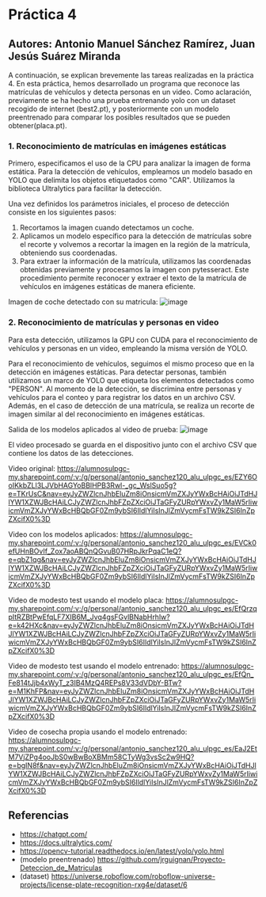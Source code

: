 # Práctica 4
## Autores: Antonio Manuel Sánchez Ramírez, Juan Jesús Suárez Miranda
A continuación, se explican brevemente las tareas realizadas en la práctica 4. En esta práctica, hemos desarrollado un programa que reconoce las matrículas de vehículos y detecta personas en un video. Como aclaración, previamente se ha hecho una prueba entrenando yolo con un dataset recogido de internet (best2.pt), y posteriormente con un modelo preentrenado para comparar los posibles resultados que se pueden obtener(placa.pt).

### **1. Reconocimiento de matrículas en imágenes estáticas**
Primero, especificamos el uso de la CPU para analizar la imagen de forma estática. Para la detección de vehículos, empleamos un modelo basado en YOLO que delimita los objetos etiquetados como "CAR". Utilizamos la biblioteca Ultralytics para facilitar la detección.

Una vez definidos los parámetros iniciales, el proceso de detección consiste en los siguientes pasos:

1. Recortamos la imagen cuando detectamos un coche.
2. Aplicamos un modelo específico para la detección de matrículas sobre el recorte y volvemos a recortar la imagen en la región de la matrícula, obteniendo sus coordenadas.
3. Para extraer la información de la matrícula, utilizamos las coordenadas obtenidas previamente y procesamos la imagen con pytesseract.
   Este procedimiento permite reconocer y extraer el texto de la matrícula de vehículos en imágenes estáticas de manera eficiente.
  
  Imagen de coche detectado con su matricula: ![image](https://github.com/user-attachments/assets/36be0d57-0439-4b92-a276-fe946d521d4e)


### **2. Reconocimiento de matrículas y personas en video**
Para esta detección, utilizamos la GPU con CUDA para el reconocimiento de vehículos y personas en un video, empleando la misma versión de YOLO.

Para el reconocimiento de vehículos, seguimos el mismo proceso que en la detección en imágenes estáticas. Para detectar personas, también utilizamos un marco de YOLO que etiqueta los elementos detectados como "PERSON". Al momento de la detección, se discrimina entre personas y vehículos para el conteo y para registrar los datos en un archivo CSV. Además, en el caso de detección de una matrícula, se realiza un recorte de imagen similar al del reconocimiento en imágenes estáticas.

Salida de los modelos aplicados al video de prueba: ![image](https://github.com/user-attachments/assets/dd73067f-e358-42b8-8a5b-cc453ea2b14f)

El video procesado se guarda en el dispositivo junto con el archivo CSV que contiene los datos de las detecciones.

Video original: https://alumnosulpgc-my.sharepoint.com/:v:/g/personal/antonio_sanchez120_alu_ulpgc_es/EZY6OoIKkbZLl3LJVbHAGYoBBlHPB3Rwl-_gc_WslSuo5g?e=TKrUsC&nav=eyJyZWZlcnJhbEluZm8iOnsicmVmZXJyYWxBcHAiOiJTdHJlYW1XZWJBcHAiLCJyZWZlcnJhbFZpZXciOiJTaGFyZURpYWxvZy1MaW5rIiwicmVmZXJyYWxBcHBQbGF0Zm9ybSI6IldlYiIsInJlZmVycmFsTW9kZSI6InZpZXcifX0%3D

Video con los modelos aplicados: https://alumnosulpgc-my.sharepoint.com/:v:/g/personal/antonio_sanchez120_alu_ulpgc_es/EVCk0efUHnBOvIf_Zox7aoABQnQGvuB07HRpJkrPqaC1eQ?e=qbZ1qg&nav=eyJyZWZlcnJhbEluZm8iOnsicmVmZXJyYWxBcHAiOiJTdHJlYW1XZWJBcHAiLCJyZWZlcnJhbFZpZXciOiJTaGFyZURpYWxvZy1MaW5rIiwicmVmZXJyYWxBcHBQbGF0Zm9ybSI6IldlYiIsInJlZmVycmFsTW9kZSI6InZpZXcifX0%3D

Video de modesto test usando el modelo placa: https://alumnosulpgc-my.sharepoint.com/:v:/g/personal/antonio_sanchez120_alu_ulpgc_es/EfQrzqpItRZBtPwEfqLF7XIB6M_Jvq4gsFGvlBNabHrhlw?e=k42HXc&nav=eyJyZWZlcnJhbEluZm8iOnsicmVmZXJyYWxBcHAiOiJTdHJlYW1XZWJBcHAiLCJyZWZlcnJhbFZpZXciOiJTaGFyZURpYWxvZy1MaW5rIiwicmVmZXJyYWxBcHBQbGF0Zm9ybSI6IldlYiIsInJlZmVycmFsTW9kZSI6InZpZXcifX0%3D

Video de modesto test usando el modelo entrenado: https://alumnosulpgc-my.sharepoint.com/:v:/g/personal/antonio_sanchez120_alu_ulpgc_es/EfQn_Fe814tJjb4xWyT_z3IB4MzQ4REPs8V33dVDbY-BTw?e=M1KhFP&nav=eyJyZWZlcnJhbEluZm8iOnsicmVmZXJyYWxBcHAiOiJTdHJlYW1XZWJBcHAiLCJyZWZlcnJhbFZpZXciOiJTaGFyZURpYWxvZy1MaW5rIiwicmVmZXJyYWxBcHBQbGF0Zm9ybSI6IldlYiIsInJlZmVycmFsTW9kZSI6InZpZXcifX0%3D

Video de cosecha propia usando el modelo entrenado: https://alumnosulpgc-my.sharepoint.com/:v:/g/personal/antonio_sanchez120_alu_ulpgc_es/EaJ2EtM7VjZPg4ooJbS0wBwBoXBMm58CTyWg3vsSc2w9HQ?e=bgIN8f&nav=eyJyZWZlcnJhbEluZm8iOnsicmVmZXJyYWxBcHAiOiJTdHJlYW1XZWJBcHAiLCJyZWZlcnJhbFZpZXciOiJTaGFyZURpYWxvZy1MaW5rIiwicmVmZXJyYWxBcHBQbGF0Zm9ybSI6IldlYiIsInJlZmVycmFsTW9kZSI6InZpZXcifX0%3D

## Referencias
- https://chatgpt.com/
- https://docs.ultralytics.com/
- https://opencv-tutorial.readthedocs.io/en/latest/yolo/yolo.html
- (modelo preentrenado) https://github.com/jrguignan/Proyecto-Deteccion_de_Matriculas
- (dataset) https://universe.roboflow.com/roboflow-universe-projects/license-plate-recognition-rxg4e/dataset/6
